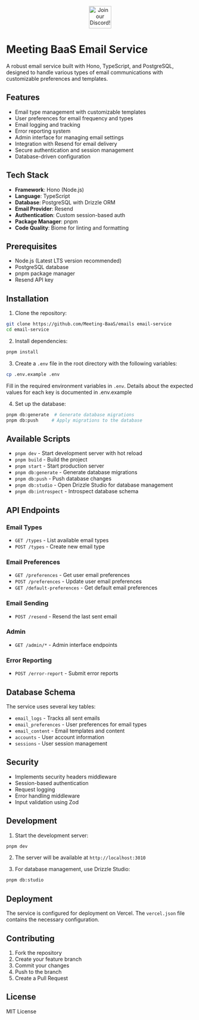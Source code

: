 <p align="center"><a href="https://discord.com/invite/dsvFgDTr6c"><img height="60px" src="https://user-images.githubusercontent.com/31022056/158916278-4504b838-7ecb-4ab9-a900-7dc002aade78.png" alt="Join our Discord!"></a></p>

# Meeting BaaS Email Service

A robust email service built with Hono, TypeScript, and PostgreSQL, designed to handle various types of email communications with customizable preferences and templates.

## Features

- Email type management with customizable templates
- User preferences for email frequency and types
- Email logging and tracking
- Error reporting system
- Admin interface for managing email settings
- Integration with Resend for email delivery
- Secure authentication and session management
- Database-driven configuration

## Tech Stack

- **Framework**: Hono (Node.js)
- **Language**: TypeScript
- **Database**: PostgreSQL with Drizzle ORM
- **Email Provider**: Resend
- **Authentication**: Custom session-based auth
- **Package Manager**: pnpm
- **Code Quality**: Biome for linting and formatting

## Prerequisites

- Node.js (Latest LTS version recommended)
- PostgreSQL database
- pnpm package manager
- Resend API key

## Installation

1. Clone the repository:

```bash
git clone https://github.com/Meeting-BaaS/emails email-service
cd email-service
```

2. Install dependencies:

```bash
pnpm install
```

3. Create a `.env` file in the root directory with the following variables:

```bash
cp .env.example .env
```

Fill in the required environment variables in `.env`. Details about the expected values for each key is documented in .env.example

4. Set up the database:

```bash
pnpm db:generate  # Generate database migrations
pnpm db:push     # Apply migrations to the database
```

## Available Scripts

- `pnpm dev` - Start development server with hot reload
- `pnpm build` - Build the project
- `pnpm start` - Start production server
- `pnpm db:generate` - Generate database migrations
- `pnpm db:push` - Push database changes
- `pnpm db:studio` - Open Drizzle Studio for database management
- `pnpm db:introspect` - Introspect database schema

## API Endpoints

### Email Types
- `GET /types` - List available email types
- `POST /types` - Create new email type

### Email Preferences
- `GET /preferences` - Get user email preferences
- `POST /preferences` - Update user email preferences
- `GET /default-preferences` - Get default email preferences

### Email Sending
- `POST /resend` - Resend the last sent email

### Admin
- `GET /admin/*` - Admin interface endpoints

### Error Reporting
- `POST /error-report` - Submit error reports

## Database Schema

The service uses several key tables:
- `email_logs` - Tracks all sent emails
- `email_preferences` - User preferences for email types
- `email_content` - Email templates and content
- `accounts` - User account information
- `sessions` - User session management

## Security

- Implements security headers middleware
- Session-based authentication
- Request logging
- Error handling middleware
- Input validation using Zod

## Development

1. Start the development server:

```bash
pnpm dev
```

2. The server will be available at `http://localhost:3010`

3. For database management, use Drizzle Studio:

```bash
pnpm db:studio
```

## Deployment

The service is configured for deployment on Vercel. The `vercel.json` file contains the necessary configuration.

## Contributing

1. Fork the repository
2. Create your feature branch
3. Commit your changes
4. Push to the branch
5. Create a Pull Request

## License

MIT License